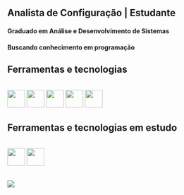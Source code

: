 ## Analista de Configuração | Estudante 

<h4>Graduado em Análise e Desenvolvimento de Sistemas</h4>
<h4>Buscando conhecimento em programação</h4>

## Ferramentas e tecnologias </h2>

<div style="display: inline_block">
  <br>

  <img  width ="40" src="https://cdn.jsdelivr.net/gh/devicons/devicon/icons/css3/css3-original.svg" />
  <img  width ="40" src="https://cdn.jsdelivr.net/gh/devicons/devicon/icons/html5/html5-original.svg" />          
  <img width ="40" src="https://cdn.jsdelivr.net/gh/devicons/devicon/icons/javascript/javascript-original.svg">   
  <img width ="40" src="https://cdn.jsdelivr.net/gh/devicons/devicon/icons/csharp/csharp-original.svg">
  <img width ="40" src="https://cdn.jsdelivr.net/gh/devicons/devicon/icons/bootstrap/bootstrap-original.svg">
          

</div>

## Ferramentas e tecnologias em estudo </h2>

<div style="display: inline_block">
  <br>
  
  <img width ="40" src="https://cdn.jsdelivr.net/gh/devicons/devicon/icons/dot-net/dot-net-original.svg" />
  <img width ="40" src="https://cdn.jsdelivr.net/gh/devicons/devicon/icons/git/git-original.svg" />
          
  
</div>

##

<div> 
  <a href="https://www.linkedin.com/in/jo%C3%A3o-guedes-40b765186" target="_blank"><img src="https://img.shields.io/badge/-LinkedIn-%230077B5?style=for-the-badge&logo=linkedin&logoColor=white" target="_blank"></a> 
</div>
